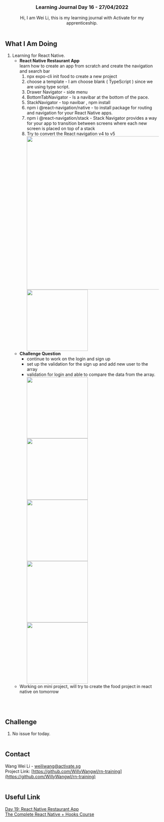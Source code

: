 <br />
<div align="center">

  <h3 align="center">Learning Journal Day 16 - 27/04/2022</h3>

  <p align="center">
    Hi, I am Wei Li, this is my learning journal with Activate for my apprenticeship. 
    <br /><br />
  </p>
</div>

<!-- What I Am Doing -->

## What I Am Doing

<oL>
  <li>    
    Learning for React Native.
    <ul>
        <li>
            <b>React Native Restaurant App</b> <br />
            learn how to create an app from scratch and create the navigation and search bar
             <ol>
                <li>npx expo-cli init food to create a new project</li>
                <li>choose a template - I am choose blank ( TypeScript ) since we are using type script.</li>
                <li>Drawer Navigator - side menu</li>
                <li>BottomTabNavigator - Is a navibar at the bottom of the pace.</li>
                <li>StackNavigator - top navibar , npm install </li>
                <li>npm i @react-navigation/native - to install package for routing and navigation for your React Native apps.</li>
                <li>npm i @react-navigation/stack - Stack Navigator provides a way for your app to transition between screens where each new screen is placed on top of a stack</li>
                <li>Try to convert the React navigation v4 to v5 </li>
                <img src="../img/04May/1.jpg" width="500"/><br />
                <img src="../img/04May/2.jpg" width="200"/><br />
            </ol>
        </li>
        <li>
            <b>Challenge Question</b> <br />
            <ul>
                <li>continue to work on the login and sign up </li>
                <li>set up the validation for the sign up and add new user to the array</li>
                <li>validation for login and able to compare the data from the array.</li>
                <img src="../img/04May/3.png" width="200"/><br />
                <img src="../img/04May/4.png" width="200"/><br />
                <img src="../img/04May/5.jpg" width="200"/><br />
                <img src="../img/04May/6.jpg" width="200"/><br />
                <img src="../img/04May/7.png" width="200"/><br />
            </ul>
        </li>
        <li>Working on mini project, will try to create the food project in react native on tomorrow </li>
    </ul>
    </li>

</ol>
<br /><br />

<!-- Challenge -->

## Challenge

1. No issue for today.
   <br />
   <br />

<!-- CONTACT -->

## Contact

Wang Wei Li - weiliwang@activate.sg<br />
Project Link: [https://github.com/WillyWangwl/rn-training](https://github.com/WillyWangwl/rn-training)
<br /><br />

<!-- Useful Link -->

## Useful Link

[Day 19: React Native Restaurant App](https://docs.google.com/document/d/1ORNCdknTltMnjBT9kYS7be3WTNDc6PXMe0r93LIa5JE/edit#heading=h.sjc7nb6il2di)<br />
[The Complete React Native + Hooks Course](https://www.udemy.com/course/the-complete-react-native-and-redux-course/learn/lecture/15707010#overview)<br />
